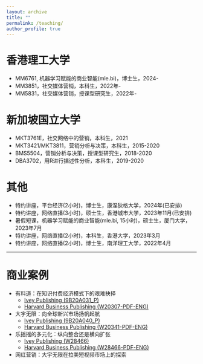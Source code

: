 ```yaml
---
layout: archive
title: ""
permalink: /teaching/
author_profile: true
---
```


香港理工大学
======
* MM6761, 机器学习赋能的商业智能(mle.bi)，博士生，2024-
* MM3851，社交媒体营销，本科生，2022年-
* MM5831，社交媒体营销，授课型研究生，2022年-

新加坡国立大学
======
* MKT3761E，社交网络中的营销，本科生，2021
* MKT3421/MKT3811，营销分析与决策，本科生，2015-2020
* BMS5504，营销分析与决策，授课型研究生，2018-2020
* DBA3702，用R进行描述性分析，本科生，2019-2020

其他
======
* 特约讲座，平台经济(2小时)，博士生，康涅狄格大学，2024年(已安排)
* 特约讲座，网络直播(3小时)，硕士生，香港城市大学，2023年11月(已安排)
* 暑假短课，机器学习赋能的商业智能(mle.bi, 15小时)，硕士生，厦门大学，2023年7月
* 特约讲座，网络直播(2小时)，本科生，香港大学，2023年3月
* 特约讲座，网络直播(2小时)，博士生，南洋理工大学，2022年4月

<hr style="height:1px;border:none;color:#333;background-color:#333;">

商业案例
======
* 有料道：在知识付费经济模式下的艰难抉择
  * <a href="https://www.iveypublishing.ca/s/product/youliaodao-in-the-era-of-knowledge-economy-go-big-or-go-home/01t5c00000Cwqp6AAB" target="_blank">Ivey Publishing (9B20A031_P)</a>
  * <a href="https://hbsp.harvard.edu/product/W20307-PDF-ENG" target="_blank">Harvard Business Publishing (W20307-PDF-ENG)</a>
* 大宇无限：向全球新兴市场扬帆起航
  * <a href="https://www.iveypublishing.ca/s/product/mobiuspace-venturing-into-emerging-markets/01t5c00000CwqpTAAR" target="_blank">Ivey Publishing (9B20A040_P)</a>
  * <a href="https://hbsp.harvard.edu/product/W20341-PDF-ENG" target="_blank">Harvard Business Publishing (W20341-PDF-ENG)</a>
* 乐摇摇的多元化：纵向整合还是横向扩张
  * <a href="https://www.iveypublishing.ca/s/product/leyaoyaos-diversification-vertical-or-horizontal/01t5c00000DMGhsAAH" target="_blank">Ivey Publishing (W28466)</a>
  * <a href="https://hbsp.harvard.edu/product/W28466-PDF-ENG" target="_blank">Harvard Business Publishing (W28466-PDF-ENG)</a>
* 网红营销：大宇无限在拉美短视频市场上的探索